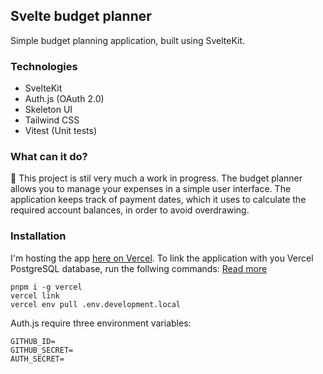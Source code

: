 ## Svelte budget planner
Simple budget planning application, built using SvelteKit.

### Technologies
- SvelteKit
- Auth.js (OAuth 2.0)
- Skeleton UI
- Tailwind CSS
- Vitest (Unit tests)

### What can it do?
🛑 This project is stil very much a work in progress.
The budget planner allows you to manage your expenses in a simple user interface. The application keeps track of payment dates, which it uses to calculate the required account balances, in order to avoid overdrawing.

### Installation
I'm hosting the app [here on Vercel](https://vercel.com/). To link the application with you Vercel PostgreSQL database, run the follwing commands:
[Read more](https://vercel.com/docs/cli)
```
pnpm i -g vercel
vercel link
vercel env pull .env.development.local
```

Auth.js require three environment variables:
```
GITHUB_ID=
GITHUB_SECRET=
AUTH_SECRET=
```
